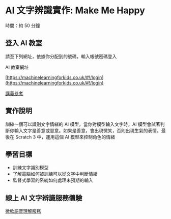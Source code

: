 # AI 文字辨識實作: Make Me Happy

時間：約 50 分鐘

## 登入 AI 教室

請至下列網址，依據你分配到的號碼，輸入帳號密碼登入

AI 教室網址

[https://machinelearningforkids.co.uk/#!/login](https://machinelearningforkids.co.uk/#!/login)

[講義參考](https://docs.google.com/document/d/16ssKzdYqZx2pMcimj37IU8dZieNsowmyrh8mucKlj0s/edit?usp=sharing)

## 實作說明

訓練一個可以識別文字情緒的 AI 模型，當你對模型輸入文字時，AI 模型會試著判斷你輸入文字是善意或惡意。如果是善意，會出現微笑，否則出現生氣的表情。最後在 Scratch 3 中，運用這個 AI 模型來控制角色的情緒

## 學習目標

- 訓練文字識別模型
- 了解電腦如何被訓練可以從文字中判斷情緒
- 監督式學習的系統如何處理未預期的輸入

## 線上 AI 文字辨識服務體驗

[微軟語音理解服務](https://azure.microsoft.com/en-us/services/cognitive-services/language-understanding-intelligent-service/)
